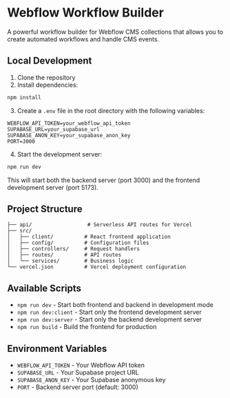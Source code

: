# Webflow Workflow Builder

A powerful workflow builder for Webflow CMS collections that allows you to create automated workflows and handle CMS events.

## Local Development

1. Clone the repository
2. Install dependencies:
```bash
npm install
```

3. Create a `.env` file in the root directory with the following variables:
```
WEBFLOW_API_TOKEN=your_webflow_api_token
SUPABASE_URL=your_supabase_url
SUPABASE_ANON_KEY=your_supabase_anon_key
PORT=3000
```

4. Start the development server:
```bash
npm run dev
```

This will start both the backend server (port 3000) and the frontend development server (port 5173).

## Project Structure

```
├── api/                  # Serverless API routes for Vercel
├── src/
│   ├── client/          # React frontend application
│   ├── config/          # Configuration files
│   ├── controllers/     # Request handlers
│   ├── routes/          # API routes
│   └── services/        # Business logic
└── vercel.json          # Vercel deployment configuration
```

## Available Scripts

- `npm run dev` - Start both frontend and backend in development mode
- `npm run dev:client` - Start only the frontend development server
- `npm run dev:server` - Start only the backend development server
- `npm run build` - Build the frontend for production

## Environment Variables

- `WEBFLOW_API_TOKEN` - Your Webflow API token
- `SUPABASE_URL` - Your Supabase project URL
- `SUPABASE_ANON_KEY` - Your Supabase anonymous key
- `PORT` - Backend server port (default: 3000)